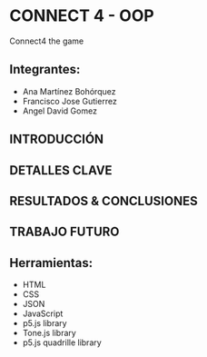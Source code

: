 # CONNECT 4 - OOP
Connect4 the game

## Integrantes:
- Ana Martínez Bohórquez
- Francisco Jose Gutierrez
- Angel David Gomez

## INTRODUCCIÓN

## DETALLES CLAVE

## RESULTADOS & CONCLUSIONES

## TRABAJO FUTURO


## Herramientas:
- HTML
- CSS
- JSON
- JavaScript
- p5.js library
- Tone.js library
- p5.js quadrille library 
